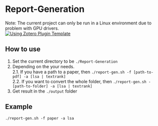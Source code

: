 # Report-Generation  
Note: The current project can only be run in a Linux environment due to problem with GPU drivers.  
[![Using Zotero Plugin Template](https://img.shields.io/badge/Using-Zotero%20Plugin%20Template-blue?style=flat-square&logo=github)](https://github.com/windingwind/zotero-plugin-template)
## How to use  
1. Set the current directory to be ```./Report-Generation```
2. Depending on the your needs.   
2.1. If you have a path to a paper, then ```./report-gen.sh -f [path-to-pdf] -a [lsa | textrank]```  
2.2. If you want to convert the whole folder, then ```./report-gen.sh - [path-to-folder] -a [lsa | textrank]```  
3. Get result in the ```./output``` folder

## Example
```
./report-gen.sh -f paper -a lsa
```

